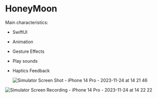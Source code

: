 # HoneyMoon

Main characteristics:
* SwiftUI
* Animation
* Gesture Effects
* Play sounds
* Haptics Feedback

  ![Simulator Screen Shot - iPhone 14 Pro - 2023-11-24 at 14 21 46](https://github.com/adriancysvillegast/HoneyMoon/assets/81894293/f41fa11d-b3c5-4420-89e5-9623f3abdd8f)
  

![Simulator Screen Recording - iPhone 14 Pro - 2023-11-24 at 14 22 22](https://github.com/adriancysvillegast/HoneyMoon/assets/81894293/686dc663-3974-49c1-8d4a-753f0247e129)
